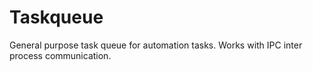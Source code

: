 # Taskqueue

General purpose task queue for automation tasks.
Works with IPC inter process communication.
